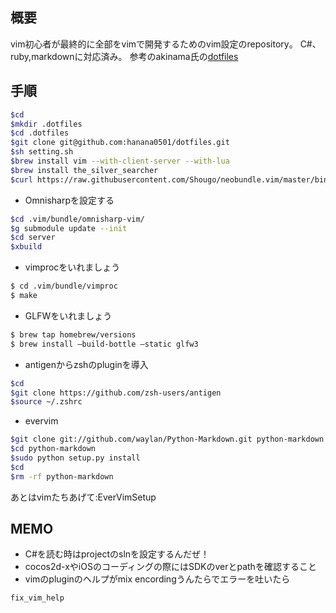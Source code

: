 ## 概要
vim初心者が最終的に全部をvimで開発するためのvim設定のrepository。
C#、ruby,markdownに対応済み。
参考のakinama氏の[dotfiles](https://github.com/akinama/dotfiles)

## 手順

```sh
$cd
$mkdir .dotfiles
$cd .dotfiles
$git clone git@github.com:hanana0501/dotfiles.git
$sh setting.sh
$brew install vim --with-client-server --with-lua
$brew install the_silver_searcher
$curl https://raw.githubusercontent.com/Shougo/neobundle.vim/master/bin/install.sh | sh
```

- Omnisharpを設定する

```sh
$cd .vim/bundle/omnisharp-vim/
$g submodule update --init
$cd server
$xbuild
```

- vimprocをいれましょう

```sh
$ cd .vim/bundle/vimproc
$ make
```

- GLFWをいれましょう

```sh
$ brew tap homebrew/versions
$ brew install —build-bottle —static glfw3
```

- antigenからzshのpluginを導入

```sh
$cd
$git clone https://github.com/zsh-users/antigen
$source ~/.zshrc
```

- evervim

```sh
$git clone git://github.com/waylan/Python-Markdown.git python-markdown
$cd python-markdown
$sudo python setup.py install
$cd
$rm -rf python-markdown
```

あとはvimたちあげて:EverVimSetup

## MEMO

- C#を読む時はprojectのslnを設定するんだぜ！
- cocos2d-xやiOSのコーディングの際にはSDKのverとpathを確認すること
- vimのpluginのヘルプがmix encordingうんたらでエラーを吐いたら

```sh
fix_vim_help 
```



